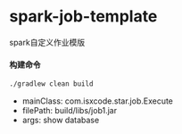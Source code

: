 # spark-job-template
spark自定义作业模版

#### 构建命令

```bash
./gradlew clean build
```

- mainClass: com.isxcode.star.job.Execute
- filePath:  build/libs/job1.jar
- args: show database